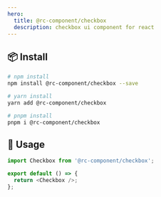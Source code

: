 ```yaml
---
hero:
  title: @rc-component/checkbox
  description: checkbox ui component for react
---
```


## 📦 Install

```bash
# npm install
npm install @rc-component/checkbox --save

# yarn install
yarn add @rc-component/checkbox

# pnpm install
pnpm i @rc-component/checkbox
```

## 🔨 Usage

```ts
import Checkbox from '@rc-component/checkbox';

export default () => {
  return <Checkbox />;
};
```
